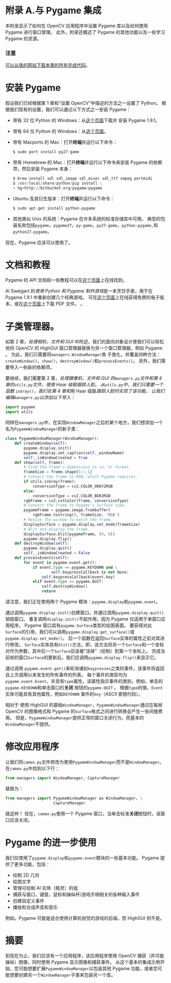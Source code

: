 # 附录 A.与 Pygame 集成

本附录显示了如何在 OpenCV 应用程序中设置 Pygame 库以及如何使用 Pygame 进行窗口管理。 此外，附录还概述了 Pygame 的其他功能以及一些学习 Pygame 的资源。

### 注意

[可以从我的网站下载本章的所有完成代码](http://nummist.com/opencv/3923_06.zip)。

# 安装 Pygame

假设我们已经根据第 1 章和“设置 OpenCV”中描述的方法之一设置了 Python。 根据我们现有的设置，我们可以通过以下方式之一安装 Pygame：

*   带有 32 位 Python 的 Windows：从[这个页面](http://pygame.org/ftp/pygame-1.9.1.win32-py2.7.msi)下载并 安装 Pygame 1.9.1。
*   带有 64 位 Python 的 Windows：从[这个页面](http://www.lfd.uci.edu/~gohlke/pythonlibs/2k2kdosm/pygame-1.9.2pre.win-amd64-py2.7.exe)。
*   带有 Macports 的 Mac：打开**终端**并运行以下命令：

    ```py
    $ sudo port install py27-game

    ```

*   带有 Homebrew 的 Mac：打开**终端**并运行以下命令来安装 Pygame 的依赖项，然后安装 Pygame 本身：

    ```py
    $ brew install sdl sdl_image sdl_mixer sdl_ttf smpeg portmidi
    $ /usr/local/share/python/pip install \
    > hg+http://bitbucket.org/pygame/pygame

    ```

*   Ubuntu 及其衍生版本：打开**终端**并运行以下命令：

    ```py
    $ sudo apt-get install python-pygame

    ```

*   其他类似 Unix 的系统：Pygame 在许多系统的标准存储库中可用。 典型的包装名称包括`pygame`，`pygame27`，`py-game`，`py27-game`，`python-pygame,`和`python27-pygame`。

现在，Pygame 应该可以使用了。

# 文档和教程

Pygame 的 API 文档和一些教程可以在[这个页面](http://www.pygame.org/docs/)上在线找到。

Al Sweigart 的*使用 Python 和 Pygame 制作游戏*是一本烹饪手册，用于在 Pygame 1.9.1 中重新创建几个经典游戏。 可在[这个页面](http://inventwithpython.com/pygame/chapters/)上在线获得免费的电子版本，或在[这个页面](http://inventwithpython.com/makinggames.pdf)上下载 PDF 文件。 。

# 子类管理器。

如第 2 章，*处理相机，文件和 GUI* 中所述，我们的面向对象设计使我们可以轻松地将 OpenCV 的 HighGUI 窗口管理器替换为另一个窗口管理器，例如 Pygame 。 为此，我们只需要将`managers.WindowManager`类 子类化，并覆盖四种方法：`createWindow()`，`show()`，`destroyWindow()`和`processEvents()`。 另外，我们需要导入一些新的依赖项。

要继续，我们需要第 2 章，*处理摄像机，文件和 GUI 的`managers.py`文件和第 4 章的`utils.py`文件，*使用 Haar 级联*跟踪人脸。 从`utils.py`中，我们只需要一个函数 `isGray()`，我们在第 4 章和*用 Haar 级联*跟踪人脸时实现了该功能。 让我们编辑`managers.py`以添加以下导入：*

```py
import pygame
import utils
```

同样在`managers.py`中，在实现`WindowManager`之后的某个地方，我们想添加一个名为`PygameWindowManager`的新子类：

```py
class PygameWindowManager(WindowManager):
    def createWindow(self):
        pygame.display.init()
        pygame.display.set_caption(self._windowName)
        self._isWindowCreated = True
    def show(self, frame):
        # Find the frame's dimensions in (w, h) format.
        frameSize = frame.shape[1::-1]
        # Convert the frame to RGB, which Pygame requires.
        if utils.isGray(frame):
            conversionType = cv2.COLOR_GRAY2RGB
        else:
            conversionType = cv2.COLOR_BGR2RGB
        rgbFrame = cv2.cvtColor(frame, conversionType)
        # Convert the frame to Pygame's Surface type.
        pygameFrame = pygame.image.frombuffer(
            rgbFrame.tostring(), frameSize, 'RGB')
        # Resize the window to match the frame.
        displaySurface = pygame.display.set_mode(frameSize)
        # Blit and display the frame.
        displaySurface.blit(pygameFrame, (0, 0))
        pygame.display.flip()
    def destroyWindow(self):
        pygame.display.quit()
        self._isWindowCreated = False
    def processEvents(self):
        for event in pygame.event.get():
            if event.type == pygame.KEYDOWN and \
                    self.keypressCallback is not None:
                self.keypressCallback(event.key)
            elif event.type == pygame.QUIT:
                self.destroyWindow()
                return
```

请注意，我们正在使用两个 Pygame 模块：`pygame.display`和`pygame.event`。

通过调用`pygame.display.init()`创建窗口，并通过调用`pygame.display.quit()`销毁窗口。 重复调用`display.init()`不起作用，因为 Pygame 仅适用于单窗口应用程序。 Pygame 窗口具有`pygame.Surface`类型的绘图表面。 要获得对此`Surface`的引用，我们可以调用`pygame.display.get_surface()`或 `pygame.display.set_mode()`。 后一个函数在返回`Surface`实体的属性之前对其进行修改。 `Surface`实体具有`blit()`方法，即，该方法将另一个`Surface`和一个坐标对作为参数，其中后一个`Surface`应该被“涂抹”（绘制）到第一个坐标上。 完成当前帧的窗口`Surface`的更新后，我们应调用`pygame.display.flip()`来显示它。

通过调用 `pygame.event.get()`来轮询诸如`keypresses`之类的事件，该事件将返回自上次调用以来发生的所有事件的列表。 每个事件的类型均为`pygame.event.Event`，并具有`type`属性，该属性指示事件的类别，例如，单击的`pygame.KEYDOWN`和单击窗口的**关闭** 按钮的`pygame.QUIT` 。 根据`type`的值，`Event`实体可能具有其他属性，例如`KEYDOWN` 事件的`key`（ASCII 密钥代码）。

相对于 使用 HighGUI 的基础`WindowManager`，`PygameWindowManager`通过在每帧 OpenCV 的图像格式和 Pygame 的`Surface`格式之间进行转换会产生一些间接费用。 但是，`PygameWindowManager`提供正常的窗口关闭行为，而基本的`WindowManager`不提供。

# 修改应用程序

让我们将`cameo.py`文件修改为使用`PygameWindowManager`而不是`WindowManager`。 在`cameo.py`中找到以下行：

```py
from managers import WindowManager, CaptureManager
```

替换为：

```py
from managers import PygameWindowManager as WindowManager, \
                     CaptureManager
```

就这样！ 现在，`cameo.py`使用一个 Pygame 窗口，当单击标准**关闭**按钮时，该窗口应该关闭。

# Pygame 的进一步使用

我们仅使用了`pygame.display`和`pygame.event`模块的一些基本功能。 Pygame 提供了更多功能，包括：

*   绘制 2D 几何
*   绘图文字
*   管理可绘制 AI 实体（精灵）的组
*   捕获与窗口，键盘，鼠标和操纵杆/游戏手柄相关的各种输入事件
*   创建自定义事件
*   播放和合成声音和音乐

例如，Pygame 可能是适合使用计算机视觉的游戏的后端，而 HighGUI 则不是。

# 摘要

到现在为止，我们应该有一个应用程序，该应用程序使用 OpenCV 捕获（并可能操纵）图像，同时使用 Pygame 显示图像和捕获事件。 从这个基本的集成示例开始，您可能想要扩展`PygameWindowManager`以包装其他 Pygame 功能，或者您可能想要创建另一个`WindowManager`子类来包装另一个库。